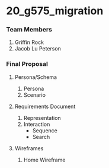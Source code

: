 # 20_g575_migration

### Team Members
1. Griffin Rock
2. Jacob Lu Peterson

### Final Proposal
1. Persona/Schema
    1. Persona
    2. Scenario

2. Requirements Document
    1. Representation
    2. Interaction
          * Sequence
          * Search
3. Wireframes
    1. Home Wireframe
